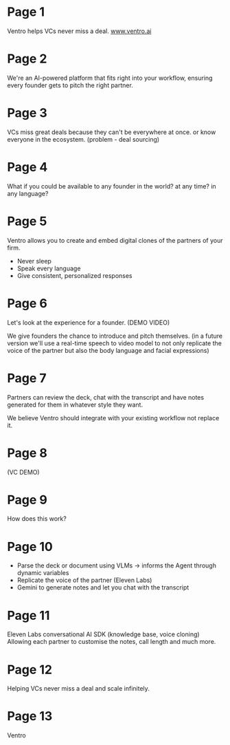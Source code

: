 # Page 1
Ventro helps VCs never miss a deal. 
www.ventro.ai

# Page 2
We're an AI-powered platform that fits right into your workflow, ensuring every founder gets to pitch the right partner.

# Page 3
VCs miss great deals because they can't be everywhere at once. or know everyone in the ecosystem.
(problem - deal sourcing)

# Page 4
What if you could be available to any founder in the world? at any time? in any language? 

# Page 5
Ventro allows you to create and embed digital clones of the partners of your firm.
- Never sleep
- Speak every language
- Give consistent, personalized responses

# Page 6
Let's look at the experience for a founder.
(DEMO VIDEO)

We give founders the chance to introduce and pitch themselves.
(in a future version we'll use a real-time speech to video model to not only replicate the voice of the partner but also the body language and facial expressions)

# Page 7
Partners can review the deck, chat with the transcript and have notes generated for them in whatever style they want.

We believe Ventro should integrate with your existing workflow not replace it.

# Page 8
(VC DEMO)

# Page 9
How does this work?

# Page 10
- Parse the deck or document using VLMs -> informs the Agent through dynamic variables
- Replicate the voice of the partner (Eleven Labs)
- Gemini to generate notes and let you chat with the transcript

# Page 11
Eleven Labs conversational AI SDK (knowledge base, voice cloning)
Allowing each partner to customise the notes, call length and much more.


# Page 12
Helping VCs never miss a deal and scale infinitely.

# Page 13
Ventro

